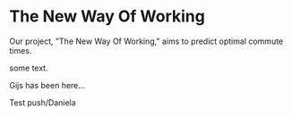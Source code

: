 # The New Way Of Working

Our project, "The New Way Of Working," aims to predict optimal commute times.

some text.

Gijs has been here...

Test push/Daniela
